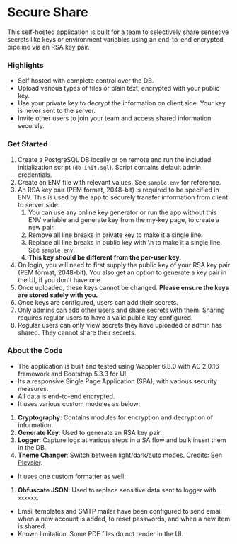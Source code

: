 # Secure Share
This self-hosted application is built for a team to selectively share sensetive secrets like keys or environment variables using an end-to-end encrypted pipeline via an RSA key pair.

### Highlights
- Self hosted with complete control over the DB.
- Upload various types of files or plain text, encrypted with your public key.
- Use your private key to decrypt the information on client side. Your key is never sent to the server.
- Invite other users to join your team and access shared information securely.

### Get Started

1. Create a PostgreSQL DB locally or on remote and run the included initialization script (`db-init.sql`). Script contains default admin credentials.
2. Create an ENV file with relevant values. See `sample.env` for reference.
3. An RSA key pair (PEM format, 2048-bit) is required to be specified in ENV. This is used by the app to securely transfer information from client to server side.
    1. You can use any online key generator or run the app without this ENV variable and generate key from the my-key page, to create a new pair.
    2. Remove all line breaks in private key to make it a single line.
    3. Replace all line breaks in public key with \n to make it a single line. See `sample.env`.
    4. **This key should be different from the per-user key.**
4. On login, you will need to first supply the public key of your RSA key pair (PEM format, 2048-bit). You also get an option to generate a key pair in the UI, if you don't have one.
5. Once uploaded, these keys cannot be changed. **Please ensure the keys are stored safely with you.**
6. Once keys are configured, users can add their secrets.
7. Only admins can add other users and share secrets with them. Sharing requires regular users to have a valid public key configured.
8. Regular users can only view secrets they have uploaded or admin has shared. They cannot share their secrets.

### About the Code
- The application is built and tested using Wappler 6.8.0 with AC 2.0.16 framework and Bootstrap 5.3.3 for UI.
- Its a responsive Single Page Application (SPA), with various security measures.
- All data is end-to-end encrypted.
- It uses various custom modules as below:
1. **Cryptography**: Contains modules for encryption and decryption of information.
2. **Generate Key**: Used to generate an RSA key pair.
3. **Logger**: Capture logs at various steps in a SA flow and bulk insert them in the DB.
4. **Theme Changer**: Switch between light/dark/auto modes. Credits: [Ben Pleysier](https://www.npmjs.com/package/@benpley/wappler-theme-changer).
- It uses one custom formatter as well:
1. **Obfuscate JSON**: Used to replace sensitive data sent to logger with `xxxxxx`.
- Email templates and SMTP mailer have been configured to send email when a new account is added, to reset passwords, and when a new item is shared.
- Known limitation: Some PDF files do not render in the UI.